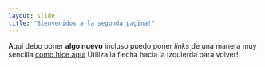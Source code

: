 ```yaml
---
layout: slide
title: "Bienvenidos a la segunda página!"
---
```

Aqui debo poner **algo nuevo** incluso puedo poner *links* de una manera muy sencilla [como hice aqui](https://google.com)
Utiliza la flecha hacia la izquierda para volver!
